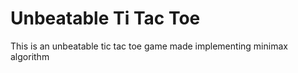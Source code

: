 # Unbeatable Ti Tac Toe

This is an unbeatable tic tac toe game made implementing minimax algorithm
